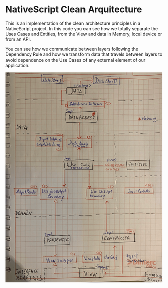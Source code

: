 # NativeScript Clean Arquitecture

This is an implementation of the clean architecture principles in a NativeScript project.
In this code you can see how we totally separate the Uses Cases and Entities, from the View and data in Memory, local device or from an API.

You can see how we communicate between layers following the Dependency Rule and how we transform data that travels between layers to avoid dependence on the Use Cases of any external element of our application.

<img width="500" src="./docs/ns-clean-architecture.png">
